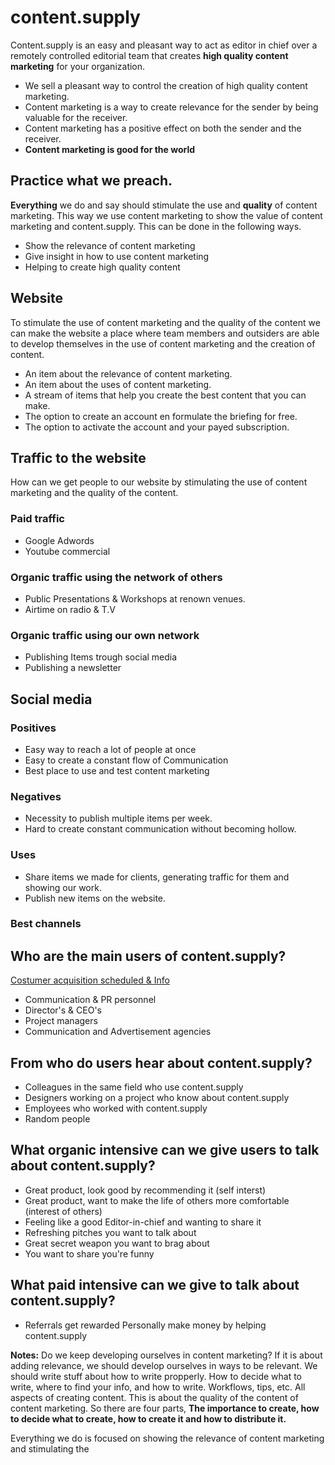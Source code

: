 # content.supply

Content.supply is an easy and pleasant way to act as editor in chief over a remotely controlled editorial team that creates **high quality content marketing** for your organization.

* We sell a pleasant way to control the creation of high quality content marketing.
* Content marketing is a way to create relevance for the sender by being valuable for the receiver.
* Content marketing has a positive effect on both the sender and the receiver.
* **Content marketing is good for the world**

## Practice what we preach.

**Everything** we do and say should stimulate the use and **quality** of content marketing. This way we use content marketing to show the value of content marketing and content.supply. This can be done in the following ways.


* Show the relevance of content marketing
* Give insight in how to use content marketing
* Helping to create high quality content



## Website
To stimulate the use of content marketing and the quality of the content we can make the website a place where team members and outsiders are able to develop themselves in the use of content marketing and the creation of content.

* An item about the relevance of content marketing.
* An item about the uses of content marketing.
* A stream of items that help you create the best content
 that you can make.
* The option to create an account en formulate the briefing for free.
* The option to activate the account and your payed subscription.


## Traffic to the website
How can we get people to our website by stimulating the use of content marketing and the quality of the content.

### Paid traffic
* Google Adwords
* Youtube commercial

### Organic traffic using the network of others
* Public Presentations & Workshops at renown venues.
* Airtime on radio & T.V

### Organic traffic using our own network
* Publishing Items trough social media
* Publishing a newsletter

## Social media

### Positives
* Easy way to reach a lot of people at once
* Easy to create a constant flow of Communication
* Best place to use and test content marketing


### Negatives
* Necessity to publish multiple items per week.
* Hard to create constant communication without becoming hollow.


### Uses

* Share items we made for clients, generating traffic for them and showing our work.
* Publish new items on the website.

### Best channels


## Who are the main users of content.supply?

[Costumer acquisition scheduled & Info](https://docs.google.com/spreadsheets/d/1PnkjyH_CFJ3hbuxxjL-z_XvH9KKbVGUSNg8b1kF75qI/edit?usp=sharing)
* Communication & PR personnel
* Director's & CEO's
* Project managers
* Communication and Advertisement agencies


## From who do users hear about content.supply?

* Colleagues in the same field who use content.supply
* Designers working on a project who know about content.supply
* Employees who worked with content.supply
* Random people

## What organic intensive can we give users to talk about content.supply?

* Great product, look good by recommending it (self interst)
* Great product, want to make the life of others more comfortable (interest of others)
* Feeling like a good Editor-in-chief and wanting to share it
* Refreshing pitches you want to talk about
* Great secret weapon you want to brag about
* You want to share you're funny

## What paid intensive can we give to talk about content.supply?

* Referrals get rewarded
Personally make money by helping content.supply


**Notes:** Do we keep developing ourselves in content marketing? If it is about adding relevance, we should develop ourselves in ways to be relevant.
We should write stuff about how to write propperly. How to decide what to write, where to find your info, and how to write. Workflows, tips, etc. All aspects of creating content. This is about the quality of the content of content marketing. So there are four parts, **The importance to create, how to decide what to create, how to create it and how to distribute it.**

Everything we do is focused on showing the relevance of content marketing and stimulating the
